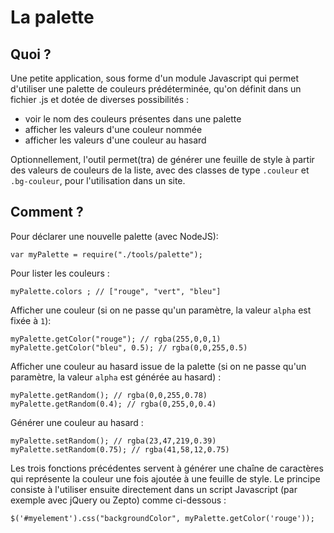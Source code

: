La palette
==========

## Quoi ?

Une petite application, sous forme d'un module Javascript qui permet d'utiliser une palette de couleurs prédéterminée, qu'on définit dans un fichier .js et dotée de diverses possibilités :

* voir le nom des couleurs présentes dans une palette
* afficher les valeurs d'une couleur nommée
* afficher les valeurs d'une couleur au hasard

Optionnellement, l'outil permet(tra) de générer une feuille de style à partir des valeurs de couleurs de la liste, avec des classes de type `.couleur` et `.bg-couleur`, pour l'utilisation dans un site.

## Comment ?

Pour déclarer une nouvelle palette (avec NodeJS):
 
	var myPalette = require("./tools/palette");
	
Pour lister les couleurs :

	myPalette.colors ; // ["rouge", "vert", "bleu"]
	
Afficher une couleur (si on ne passe qu'un paramètre, la valeur `alpha` est fixée à `1`):

	myPalette.getColor("rouge"); // rgba(255,0,0,1)
	myPalette.getColor("bleu", 0.5); // rgba(0,0,255,0.5)
	
Afficher une couleur au hasard issue de la palette (si on ne passe qu'un paramètre, la valeur `alpha` est générée au hasard) :

	myPalette.getRandom(); // rgba(0,0,255,0.78)
	myPalette.getRandom(0.4); // rgba(0,255,0,0.4)
	
Générer une couleur au hasard :

	myPalette.setRandom(); // rgba(23,47,219,0.39)
	myPalette.setRandom(0.75); // rgba(41,58,12,0.75)

Les trois fonctions précédentes servent à générer une chaîne de caractères qui représente la couleur une fois ajoutée à une feuille de style. Le principe consiste à l'utiliser ensuite directement dans un script Javascript (par exemple avec jQuery ou Zepto) comme ci-dessous :

	$('#myelement').css("backgroundColor", myPalette.getColor('rouge'));

